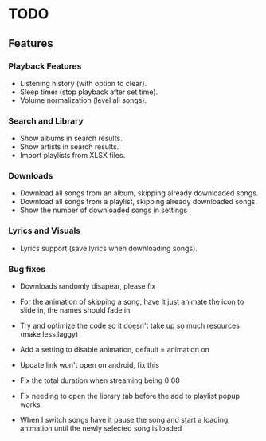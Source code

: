 # TODO

## Features

### Playback Features
- Listening history (with option to clear).
- Sleep timer (stop playback after set time).
- Volume normalization (level all songs).

### Search and Library
- Show albums in search results.
- Show artists in search results.
- Import playlists from XLSX files.

### Downloads
- Download all songs from an album, skipping already downloaded songs.
- Download all songs from a playlist, skipping already downloaded songs.
- Show the number of downloaded songs in settings

### Lyrics and Visuals
- Lyrics support (save lyrics when downloading songs).

### Bug fixes

- Downloads randomly disapear, please fix

- For the animation of skipping a song, have it just animate the icon to slide in, the names should fade in

- Try and optimize the code so it doesn't take up so much resources (make less laggy)

- Add a setting to disable animation, default = animation on

- Update link won't open on android, fix this

- Fix the total duration when streaming being 0:00

- Fix needing to open the library tab before the add to playlist popup works

- When I switch songs have it pause the song and start a loading animation until the newly selected song is loaded
